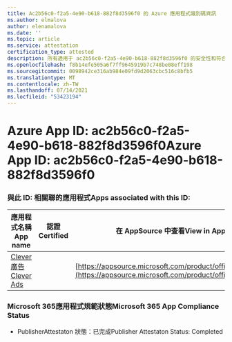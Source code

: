 ```yaml
---
title: Ac2b56c0-f2a5-4e90-b618-882f8d3596f0 的 Azure 應用程式識別碼資訊
ms.author: elmalova
author: elenamalova
ms.date: ''
ms.topic: article
ms.service: attestation
certification_type: attested
description: 所有適用于 ac2b56c0-f2a5-4e90-b618-882f8d3596f0 的安全性和符合性資訊資訊。
ms.openlocfilehash: f8b14efe505a6f7ff9645919b7c748be08eff198
ms.sourcegitcommit: 0098942ce316ab984e09fd9d2063cbc516c8bfb5
ms.translationtype: MT
ms.contentlocale: zh-TW
ms.lasthandoff: 07/14/2021
ms.locfileid: "53423194"
---
```

# <a name="azure-app-id-ac2b56c0-f2a5-4e90-b618-882f8d3596f0"></a><span data-ttu-id="1e56f-103">Azure App ID: ac2b56c0-f2a5-4e90-b618-882f8d3596f0</span><span class="sxs-lookup"><span data-stu-id="1e56f-103">Azure App ID: ac2b56c0-f2a5-4e90-b618-882f8d3596f0</span></span>


### <a name="apps-associated-with-this-id"></a><span data-ttu-id="1e56f-104">與此 ID: 相關聯的應用程式</span><span class="sxs-lookup"><span data-stu-id="1e56f-104">Apps associated with this ID:</span></span>
| <span data-ttu-id="1e56f-105">**應用程式名稱**</span><span class="sxs-lookup"><span data-stu-id="1e56f-105">**App name**</span></span> | <span data-ttu-id="1e56f-106">**認證**</span><span class="sxs-lookup"><span data-stu-id="1e56f-106">**Certified**</span></span> | <span data-ttu-id="1e56f-107">**在 AppSource 中查看**</span><span class="sxs-lookup"><span data-stu-id="1e56f-107">**View in AppSource**</span></span> |
|-|-|-|
| [<span data-ttu-id="1e56f-108">Clever 廣告</span><span class="sxs-lookup"><span data-stu-id="1e56f-108">Clever Ads</span></span>](https://docs.microsoft.com/en-us/microsoft-365-app-certification/forward/WA200001182) |  | [https://appsource.microsoft.com/product/office/WA200001182](https://appsource.microsoft.com/product/office/WA200001182) |

### <a name="microsoft-365-app-compliance-status"></a><span data-ttu-id="1e56f-109">Microsoft 365應用程式規範狀態</span><span class="sxs-lookup"><span data-stu-id="1e56f-109">Microsoft 365 App Compliance Status</span></span>
- <span data-ttu-id="1e56f-110">PublisherAttestaton 狀態：已完成</span><span class="sxs-lookup"><span data-stu-id="1e56f-110">Publisher Attestaton Status: Completed</span></span>
